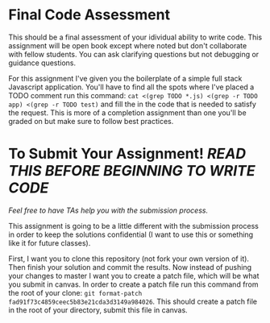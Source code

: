 # Final Code Assessment

This should be a final assessment of your idividual ability to write code. 
This assignment will be open book except where noted but don't collaborate with
fellow students. You can ask clarifying questions but not debugging or guidance
questions.

For this assignment I've given you the boilerplate of a simple full stack
Javascript application. You'll have to find all the spots where I've placed a
TODO comment run this command: `cat <(grep TODO *.js) <(grep -r TODO app) <(grep -r TODO test)` 
and fill the in the code that is needed to satisfy the request. This is more of 
a completion assignment than one you'll be graded on but make sure to follow 
best practices.

# To Submit Your Assignment! *READ THIS BEFORE BEGINNING TO WRITE CODE*
*Feel free to have TAs help you with the submission process.*

This assignment is going to be a little different with the submission process
in order to keep the solutions confidential (I want to use this or something
like it for future classes).

First, I want you to clone this repository (not fork your own version of it).
Then finish your solution and commit the results. Now instead of pushing your
changes to master I want you to create a patch file, which will be what you
submit in canvas. In order to create a patch file run this command from the root
of your clone: `git format-patch fad91f73c4859ceec5b83e21cda3d3149a984026`. 
This should create a patch file in the root of your directory, submit this file 
in canvas.
